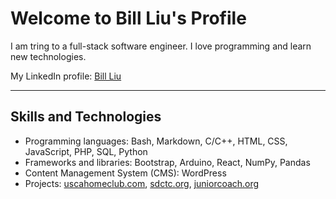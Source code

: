 
# Welcome to **Bill Liu's** Profile

I am tring to a full-stack software engineer. I love programming and learn new technologies.

My LinkedIn profile: [Bill Liu](https://www.linkedin.com/in/bill-liu-452279372/)

***

## Skills and Technologies
* Programming languages: Bash, Markdown, C/C++, HTML, CSS, JavaScript, PHP, SQL, Python
* Frameworks and libraries: Bootstrap, Arduino, React, NumPy, Pandas
* Content Management System (CMS): WordPress
* Projects: [uscahomeclub.com](https://www.uscahomeclub.com/), [sdctc.org](https://sdctc.org/), [juniorcoach.org](https://juniorcoach.org/)


